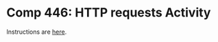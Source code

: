Comp 446: HTTP requests Activity
====

Instructions are [here](https://docs.google.com/document/d/1aHX-jOnk14juvNDbtVdFRhyQxh-3Cmb5HcpaIuuUMqk/edit?usp=sharing).

